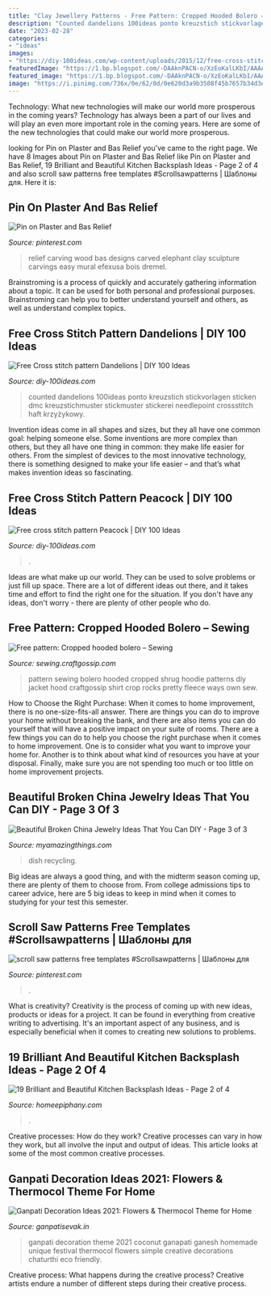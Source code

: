 ```yaml
---
title: "Clay Jewellery Patterns - Free Pattern: Cropped Hooded Bolero – Sewing"
description: "Counted dandelions 100ideas ponto kreuzstich stickvorlagen sticken dmc kreuzstichmuster stickmuster stickerei needlepoint crossstitch haft krzyżykowy"
date: "2023-02-28"
categories:
- "ideas"
images:
- "https://diy-100ideas.com/wp-content/uploads/2015/12/free-cross-stitch-pattern-peacock-4.jpg"
featuredImage: "https://1.bp.blogspot.com/-DAAknPACN-o/XzEoKalLKbI/AAAAAAAAIPI/NLvHW0YI2pMIkuWz2LzTWIOEhFlsEAhYgCLcBGAsYHQ/s1040/Ganpati-Decoration-Ideas-for-Home-3.jpg"
featured_image: "https://1.bp.blogspot.com/-DAAknPACN-o/XzEoKalLKbI/AAAAAAAAIPI/NLvHW0YI2pMIkuWz2LzTWIOEhFlsEAhYgCLcBGAsYHQ/s1040/Ganpati-Decoration-Ideas-for-Home-3.jpg"
image: "https://i.pinimg.com/736x/0e/62/0d/0e620d3a9b3508f45b7657b34d3e91cd.jpg"
---
```



Technology: What new technologies will make our world more prosperous in the coming years?
Technology has always been a part of our lives and will play an even more important role in the coming years. Here are some of the new technologies that could make our world more prosperous.

	

		
looking for Pin on Plaster and Bas Relief you've came to the right page. We have 8 Images about Pin on Plaster and Bas Relief like Pin on Plaster and Bas Relief, 19 Brilliant and Beautiful Kitchen Backsplash Ideas - Page 2 of 4 and also scroll saw patterns free templates #Scrollsawpatterns | Шаблоны для. Here it is:
		
    
## Pin On Plaster And Bas Relief

<img loading=lazy src="https://i.pinimg.com/736x/0e/62/0d/0e620d3a9b3508f45b7657b34d3e91cd.jpg" onerror="this.onerror=null;this.src='https://tse4.mm.bing.net/th?id=OIP.Oxd-DsZ_aC-uDa-Y2sXLxQHaNI&amp;pid=15.1';" alt="Pin on Plaster and Bas Relief">

_Source: pinterest.com_

>relief carving wood bas designs carved elephant clay sculpture carvings easy mural efexusa bois dremel. 

	

Brainstroming is a process of quickly and accurately gathering information about a topic. It can be used for both personal and professional purposes. Brainstroming can help you to better understand yourself and others, as well as understand complex topics.

    
## Free Cross Stitch Pattern Dandelions | DIY 100 Ideas

<img loading=lazy src="https://diy-100ideas.com/wp-content/uploads/2016/02/Dandelion-cross-stitch-pattern-free-2.jpg" onerror="this.onerror=null;this.src='https://tse4.mm.bing.net/th?id=OIP.wTgSsKFmBJ9XH_aX4V7pFAHaIe&amp;pid=15.1';" alt="Free Cross stitch pattern Dandelions | DIY 100 Ideas">

_Source: diy-100ideas.com_

>counted dandelions 100ideas ponto kreuzstich stickvorlagen sticken dmc kreuzstichmuster stickmuster stickerei needlepoint crossstitch haft krzyżykowy. 

	

Invention ideas come in all shapes and sizes, but they all have one common goal: helping someone else. Some inventions are more complex than others, but they all have one thing in common: they make life easier for others. From the simplest of devices to the most innovative technology, there is something designed to make your life easier – and that’s what makes invention ideas so fascinating.

    
## Free Cross Stitch Pattern Peacock | DIY 100 Ideas

<img loading=lazy src="https://diy-100ideas.com/wp-content/uploads/2015/12/free-cross-stitch-pattern-peacock-4.jpg" onerror="this.onerror=null;this.src='https://tse2.mm.bing.net/th?id=OIP.Llms1pRsK8_bC55Cu8ri-gHaQi&amp;pid=15.1';" alt="Free cross stitch pattern Peacock | DIY 100 Ideas">

_Source: diy-100ideas.com_

>. 

	

Ideas are what make up our world. They can be used to solve problems or just fill up space. There are a lot of different ideas out there, and it takes time and effort to find the right one for the situation. If you don't have any ideas, don't worry - there are plenty of other people who do.

    
## Free Pattern: Cropped Hooded Bolero – Sewing

<img loading=lazy src="http://i2.wp.com/sewing.craftgossip.com/files/2011/01/hoodedbolero.jpg?fit=204%2C363" onerror="this.onerror=null;this.src='https://tse3.mm.bing.net/th?id=OIP.x6xA0aDorRma6xn-GCA3xAAAAA&amp;pid=15.1';" alt="Free pattern: Cropped hooded bolero – Sewing">

_Source: sewing.craftgossip.com_

>pattern sewing bolero hooded cropped shrug hoodie patterns diy jacket hood craftgossip shirt crop rocks pretty fleece ways own sew. 

	

How to Choose the Right Purchase: When it comes to home improvement, there is no one-size-fits-all answer. There are things you can do to improve your home without breaking the bank, and there are also items you can do yourself that will have a positive impact on your suite of rooms.
There are a few things you can do to help you choose the right purchase when it comes to home improvement. One is to consider what you want to improve your home for. Another is to think about what kind of resources you have at your disposal. Finally, make sure you are not spending too much or too little on home improvement projects.

    
## Beautiful Broken China Jewelry Ideas That You Can DIY - Page 3 Of 3

<img loading=lazy src="https://myamazingthings.com/wp-content/uploads/2019/05/broken-china-jewelry-11.jpg" onerror="this.onerror=null;this.src='https://tse3.mm.bing.net/th?id=OIP.04uKAaH6ShW85sOWaKB-6gHaJ4&amp;pid=15.1';" alt="Beautiful Broken China Jewelry Ideas That You Can DIY - Page 3 of 3">

_Source: myamazingthings.com_

>dish recycling. 

	

Big ideas are always a good thing, and with the midterm season coming up, there are plenty of them to choose from. From college admissions tips to career advice, here are 5 big ideas to keep in mind when it comes to studying for your test this semester.

    
## Scroll Saw Patterns Free Templates #Scrollsawpatterns | Шаблоны для

<img loading=lazy src="https://i.pinimg.com/736x/32/0b/46/320b468ac0b2dd4d15c1170a75d5712a.jpg" onerror="this.onerror=null;this.src='https://tse4.mm.bing.net/th?id=OIP.EqHSUBpLlSmNBzrAgV5WAQHaJ3&amp;pid=15.1';" alt="scroll saw patterns free templates #Scrollsawpatterns | Шаблоны для">

_Source: pinterest.com_

>. 

	

What is creativity?
Creativity is the process of coming up with new ideas, products or ideas for a project. It can be found in everything from creative writing to advertising. It's an important aspect of any business, and is especially beneficial when it comes to creating new solutions to problems.

    
## 19 Brilliant And Beautiful Kitchen Backsplash Ideas - Page 2 Of 4

<img loading=lazy src="https://homeepiphany.com/wp-content/uploads/2016/08/19-Brilliants-and-Beautiful-Kitchen-Backsplash-Ideas-6.jpg" onerror="this.onerror=null;this.src='https://tse2.mm.bing.net/th?id=OIP.Lg2U9F6FfsqZcwvchw4AlQHaJ3&amp;pid=15.1';" alt="19 Brilliant and Beautiful Kitchen Backsplash Ideas - Page 2 of 4">

_Source: homeepiphany.com_

>. 

	

Creative processes: How do they work?
Creative processes can vary in how they work, but all involve the input and output of ideas. This article looks at some of the most common creative processes.

    
## Ganpati Decoration Ideas 2021: Flowers &amp; Thermocol Theme For Home

<img loading=lazy src="https://1.bp.blogspot.com/-DAAknPACN-o/XzEoKalLKbI/AAAAAAAAIPI/NLvHW0YI2pMIkuWz2LzTWIOEhFlsEAhYgCLcBGAsYHQ/s1040/Ganpati-Decoration-Ideas-for-Home-3.jpg" onerror="this.onerror=null;this.src='https://tse1.mm.bing.net/th?id=OIP.gyaJZbkfjz16AgY9RWuOMQHaJ4&amp;pid=15.1';" alt="Ganpati Decoration Ideas 2021: Flowers &amp; Thermocol Theme for Home">

_Source: ganpatisevak.in_

>ganpati decoration theme 2021 coconut ganapati ganesh homemade unique festival thermocol flowers simple creative decorations chaturthi eco friendly. 

	

Creative process: What happens during the creative process?
Creative artists endure a number of different steps during their creative process.

